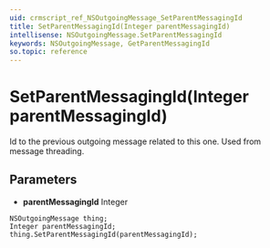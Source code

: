 ```yaml
---
uid: crmscript_ref_NSOutgoingMessage_SetParentMessagingId
title: SetParentMessagingId(Integer parentMessagingId)
intellisense: NSOutgoingMessage.SetParentMessagingId
keywords: NSOutgoingMessage, GetParentMessagingId
so.topic: reference
---
```


# SetParentMessagingId(Integer parentMessagingId)

Id to the previous outgoing message related to this one. Used from message threading.

## Parameters

* **parentMessagingId** Integer

```crmscript
NSOutgoingMessage thing;
Integer parentMessagingId;
thing.SetParentMessagingId(parentMessagingId);
```

